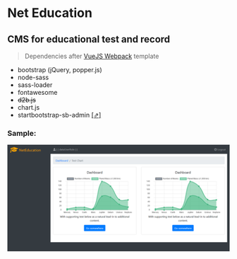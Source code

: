 # Net Education

CMS for educational test and record
-

> Dependencies after [VueJS Webpack](http://vuejs-templates.github.io/webpack/) template
- bootstrap (jQuery, popper.js)
- node-sass
- sass-loader
- fontawesome
- ~~d2b.js~~
- chart.js
- startbootstrap-sb-admin [[⇗]](https://github.com/BlackrockDigital/startbootstrap-sb-admin)

### Sample:

![alt text](_devdir\img\screenshot201805241415.png)
